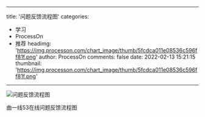
---
title: '问题反馈流程图'
categories: 
 - 学习
 - ProcessOn
 - 推荐
headimg: 'https://img.processon.com/chart_image/thumb/5fcdca011e08536c596ff81f.png'
author: ProcessOn
comments: false
date: 2022-02-13 15:21:15
thumbnail: 'https://img.processon.com/chart_image/thumb/5fcdca011e08536c596ff81f.png'
---

<div>   
<img class="thumb" alt="问题反馈流程图" src="https://img.processon.com/chart_image/thumb/5fcdca011e08536c596ff81f.png" referrerpolicy="no-referrer">
<p>曲一线53在线问题反馈流程图</p>  
</div>
            